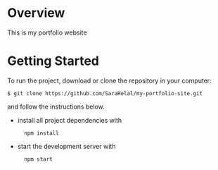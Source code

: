 <h1>Overview</h1>
This is my portfolio website 


<h1>Getting Started</h1>
To run the project, download or clone the repository in your computer:

    $ git clone https://github.com/SaraHelal/my-portfolio-site.git

and follow the instructions below.

* install all project dependencies with 

        npm install
* start the development server with 

        npm start
